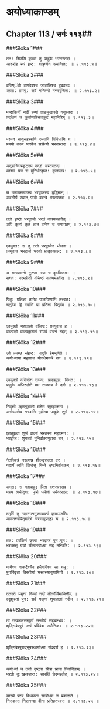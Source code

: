 अयोध्याकाण्डम्
===============================


## Chapter 113  / सर्गः ११३##


###Slōka 1###


    तत: शिरसि कृत्वा तु पादुके भरतस्तदा ।
    आरुरोह रथं हृष्ट: शत्रुघ्नेन समन्वित: ॥ २.११३.१॥


###Slōka 2###


    वसिष्ऺठो वामदेवश्च जाबालिश्च दृढव्रत: ।
    अग्रत: प्रययु: सर्वे मन्त्रिणो मन्त्रपूजिता: ॥ २.११३.२॥


###Slōka 3###


    मन्दाकिनीं नदीं रम्यां प्राङ्मुखास्ते ययुस्तदा ।
    प्रदक्षिणं च कुर्वाणाश्चित्रकूटं महागिरिम् ॥ २.११३.३॥


###Slōka 4###


    पश्यन् धातुसहस्राणि रम्याणि विविधानि च ।
    प्रययौ तस्य पार्श्वेन ससैन्यो भरतस्तदा ॥ २.११३.४॥


###Slōka 5###


    अदूराच्चित्रकूटस्य ददर्श भरतस्तदा ।
    आश्रमं यत्र स मुनिर्भरद्वाज: कृतालय: ॥ २.११३.५॥


###Slōka 6###


    स तमाश्रममागम्य भरद्वाजस्य बुद्धिमान् ।
    अवतीर्य रथात् पादौ ववन्दे भरतस्तदा ॥ २.११३.६॥


###Slōka 7###


    ततो हृष्टो भरद्वाजो भरतं वाक्यमब्रवीत् ।
    अपि कृत्यं कृतं तात रामेण च समागतम् ॥ २.११३.७॥


###Slōka 8###


    एवमुक्त: स तु ततो भरद्वाजेन धीमता ।
    प्रत्युवाच भरद्वाजं भरतो भ्रातृवत्सल: ॥ २.११३.८॥


###Slōka 9###


    स याच्यमानो गुरुणा मया च दृढविक्रम: ।
    राघव: परमप्रीतो वसिष्ठं वाक्यमब्रवीत् ॥ २.११३.९॥


###Slōka 10###


    पितु: प्रतिज्ञां तामेव पालयिष्यामि तत्त्वत: ।
    चतुर्दश हि वर्षाणि या प्रतिज्ञा पितुर्मम ॥ २.११३.१०॥


###Slōka 11###


    एवमुक्तो महाप्राज्ञो वसिष्ठ: प्रत्युवाच ह ।
    वाक्यज्ञो वाक्यकुशलं राघवं वचनं महत् ॥ २.११३.११॥


###Slōka 12###


    एते प्रयच्छ संहृष्ट: पादुके हेमभूषिते ।
    अयोध्यायां महाप्राज्ञ योगक्षेमकरे तव ॥ २.११३.१२॥


###Slōka 13###


    एवमुक्तो वसिष्ठेन राघव: प्राङ्मुख: स्थित: ।
    पादुके अधिरुह्यैते मम राज्याय वै ददौ ॥ २.११३.१३॥


###Slōka 14###


    निवृत्तो ऽहमनुज्ञातो रामेण सुमहात्मना ।
    अयोध्यामेव गच्छामि गृहीत्वा पादुके शुभे ॥ २.११३.१४॥


###Slōka 15###


    एतच्छ्रुत्वा शुभं वाक्यं भरतस्य महात्मन: ।
    भरद्वाज: शुभतरं मुनिर्वाक्यमुवाच तम् ॥ २.११३.१५॥


###Slōka 16###


    नैतच्चित्रं नरव्याघ्र शीलवृत्तवतां वर ।
    यदार्यं त्वयि तिष्ठेत्तु निम्ने सृष्टमिवोदकम् ॥ २.११३.१६॥


###Slōka 17###


    अमृत: स महाबाहु: पिता दशरथस्तव ।
    यस्य त्वमीदृश: पुत्रो धर्मज्ञो धर्मवत्सल: ॥ २.११३.१७॥


###Slōka 18###


    तमृषिं तु महात्मानमुक्तवाक्यं कृताञ्जलि: ।
    आमतन्त्रयितुमारेभे चरणावुपगृह्य च ॥ २.११३.१८॥


###Slōka 19###


    तत: प्रदक्षिणं कृत्वा भरद्वाजं पुन:पुन: ।
    भरतस्तु ययौ श्रीमानयोध्यां सह मन्त्रिभि: ॥ २.११३.१९॥


###Slōka 20###


    यानैश्च शकटैश्चैव हयैर्नागैश्च सा चमू: ।
    पुनर्निवृत्ता विस्तीर्णा भरतस्यानुयायिनी ॥ २.११३.२०॥


###Slōka 21###


    ततस्ते यमुनां दिव्यां नदीं तीर्त्वोर्मिमालिनीम् ।
    ददृशुस्तां पुन: सर्वे गङ्गां शुभजलां नदीम् ॥ २.११३.२१॥


###Slōka 22###


    तां रम्यजलसम्पूर्णां सन्तीर्य सहबान्धव: ।
    शृङ्गिबेरपुरं रम्यं प्रविवेश ससैनिक: ॥ २.११३.२२॥


###Slōka 23###


    शृङ्गिबेरपुराद्भूयस्त्वयोध्यां संददर्श ह ॥ २.११३.२३॥


###Slōka 24###


    अयोध्यां च ततो दृष्ट्वा पित्रा भ्रात्रा विवर्जिताम् ।
    भरतो दु:खसन्तप्त: सारथिं चेदमब्रवीत् ॥ २.११३.२४॥


###Slōka 25###


    सारथे पश्य विध्वस्ता सायोध्या न प्रकाशते ।
    निराकारा निरानन्दा दीना प्रतिहतस्वरा ॥ २.११३.२५ ॥


